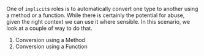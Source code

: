 One of `implicit`s roles is to automatically convert one type to another using a method or a function.  While there is certainly the potential for abuse, given the right context we can use it where sensible. In this scenario, we look at a couple of way to do that.

1. Conversion using a Method
2. Conversion using a Function
